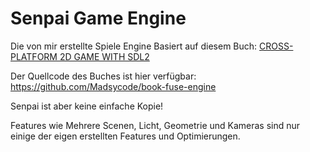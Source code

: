 # Senpai Game Engine

Die von mir erstellte Spiele Engine Basiert auf diesem Buch: [CROSS-PLATFORM 2D GAME WITH SDL2](https://www.amazon.com/dp/B09SWTG4DC)

Der Quellcode des Buches ist hier verfügbar: https://github.com/Madsycode/book-fuse-engine

Senpai ist aber keine einfache Kopie!

Features wie Mehrere Scenen, Licht, Geometrie und Kameras sind nur einige der eigen erstellten Features und Optimierungen.
